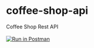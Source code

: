 # coffee-shop-api
Coffee Shop Rest API
<br>
<br>
[![Run in Postman](https://run.pstmn.io/button.svg)](https://app.getpostman.com/run-collection/2c95e406dc99260c282e)

